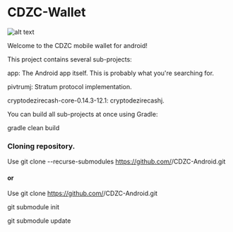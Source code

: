 # CDZC-Wallet

![alt text](https://github.com/CDZC-Project/CDZC-Android/blob/master/banner/Feature%20Image.jpg)

Welcome to the CDZC mobile wallet for android!


This project contains several sub-projects:

app: The Android app itself. This is probably what you're searching for.

pivtrumj: Stratum protocol implementation.

cryptodezirecash-core-0.14.3-12.1: cryptodezirecashj.

You can build all sub-projects at once using Gradle:

gradle clean build


### Cloning repository.

Use git clone --recurse-submodules https://github.com/<CDZC or akshaynexus>/CDZC-Android.git
  
#### or

Use git clone https://github.com/<CDZC or akshaynexus>/CDZC-Android.git
  
git submodule init

git submodule update
